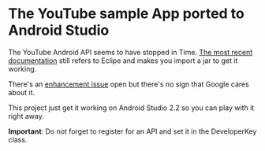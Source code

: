 # The YouTube sample App ported to Android Studio
The YouTube Android API seems to have stopped in Time. [The most recent documentation](https://developers.google.com/youtube/android/player/setup) still refers to Eclipe and makes you import a jar to get it working.

There's an [enhancement issue](https://code.google.com/p/gdata-issues/issues/detail?id=7048) open but there's no sign that Google cares about it.

This project just get it working on Android Studio 2.2 so you can play with it right away.

**Important**: Do not forget to register for an API and set it in the DeveloperKey class.